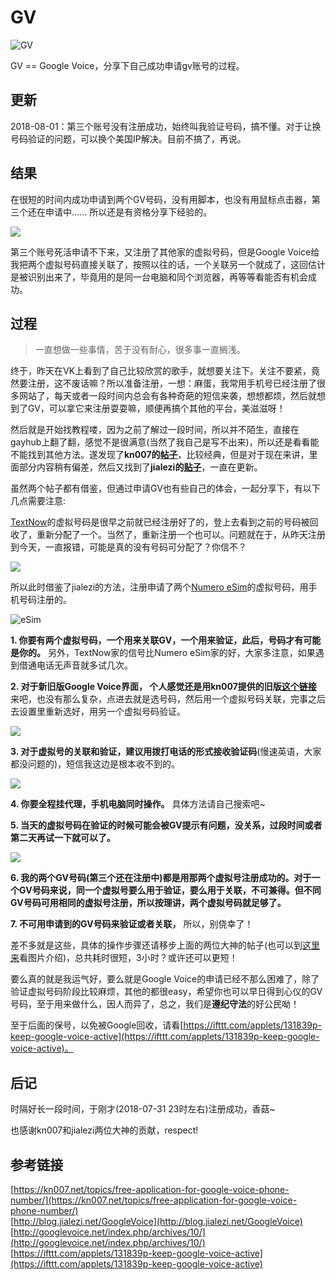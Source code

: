 # GV

![GV](https://github.com/i0Ek3/GV/blob/master/image/google-voice.png?1533095093384)

GV == Google Voice，分享下自己成功申请gv账号的过程。

## 更新

2018-08-01：第三个账号没有注册成功，始终叫我验证号码，搞不懂。对于让换号码验证的问题，可以换个美国IP解决。目前不搞了，再说。


## 结果

在很短的时间内成功申请到两个GV号码，没有用脚本，也没有用鼠标点击器，第三个还在申请中...... 所以还是有资格分享下经验的。

![](https://github.com/i0Ek3/GV/blob/master/image/%E6%88%90%E5%8A%9F.png?1533095150323)

第三个账号死活申请不下来，又注册了其他家的虚拟号码，但是Google Voice给我把两个虚拟号码直接关联了，按照以往的话，一个关联另一个就成了，这回估计是被识别出来了，毕竟用的是同一台电脑和同个浏览器，再等等看能否有机会成功。

## 过程

> 一直想做一些事情，苦于没有耐心，很多事一直搁浅。

终于，昨天在VK上看到了自己比较欣赏的歌手，就想要关注下。关注不要紧，竟然要注册，这不废话嘛？所以准备注册，一想：麻蛋，我常用手机号已经注册了很多网站了，每天或者一段时间内总会有各种奇葩的短信来袭，想想都烦，然后就想到了GV，可以拿它来注册耍耍嘛，顺便再搞个其他的平台，美滋滋呀！

然后就是开始找教程喽，因为之前了解过一段时间，所以并不陌生，直接在gayhub上翻了翻，感觉不是很满意(当然了我自己是写不出来)，所以还是看看能不能找到其他方法。遂发现了**kn007的[帖子](https://kn007.net/topics/free-application-for-google-voice-phone-number/)**，比较经典，但是对于现在来讲，里面部分内容稍有偏差，然后又找到了**jialezi的[贴子](http://blog.jialezi.net/Google)**，一直在更新。

虽然两个帖子都有借鉴，但通过申请GV也有些自己的体会，一起分享下，有以下几点需要注意:

[TextNow](https://www.textnow.com/)的虚拟号码是很早之前就已经注册好了的，登上去看到之前的号码被回收了，重新分配了一个。当然了，重新注册一个也可以。问题就在于，从昨天注册到今天，一直报错，可能是真的没有号码可分配了？你信不？

![](https://github.com/i0Ek3/GV/blob/master/image/error.png?1533095197817)

所以此时借鉴了jialezi的方法，注册申请了两个[Numero eSim](https://www.numero.global/)的虚拟号码，用手机号码注册的。

![eSim](https://github.com/i0Ek3/GV/blob/master/image/esim.png?1533095227879)

**1. 你要有两个虚拟号码，一个用来关联GV，一个用来验证，此后，号码才有可能是你的。** 另外，TextNow家的信号比Numero eSim家的好，大家多注意，如果遇到借通电话无声音就多试几次。

**2. 对于新旧版Google Voice界面， 个人感觉还是用kn007提供的旧版[这个链接](https://www.google.com/voice/b/0#history)** 来吧，也没有那么复杂，点进去就是选号码，然后用一个虚拟号码关联，完事之后去设置里重新选好，用另一个虚拟号码验证。

![](https://github.com/i0Ek3/GV/blob/master/image/oldGV.png?1533095304338)

**3. 对于虚拟号的关联和验证，建议用拨打电话的形式接收验证码**(慢速英语，大家都没问题的)，短信我这边是根本收不到的。

![](https://github.com/i0Ek3/GV/blob/master/image/%E5%85%B3%E8%81%94.png?1533095425321)

**4. 你要全程挂代理，手机电脑同时操作。** 具体方法请自己搜索吧~

**5. 当天的虚拟号码在验证的时候可能会被GV提示有问题，没关系，过段时间或者第二天再试一下就可以了。**

![](https://github.com/i0Ek3/GV/blob/master/image/%E9%AA%8C%E8%AF%81error.png?1533095352131)

**6. 我的两个GV号码(第三个还在注册中)都是用那两个虚拟号注册成功的。对于一个GV号码来说，同一个虚拟号要么用于验证，要么用于关联，不可兼得。但不同GV号码可用相同的虚拟号注册，所以按理讲，两个虚拟号码就足够了。**

**7. 不可用申请到的GV号码来验证或者关联，** 所以，别侥幸了！

差不多就是这些，具体的操作步骤还请移步上面的两位大神的帖子(也可以到[这里来](https://github.com/i0Ek3/GV/tree/master/image?1533095469037)看图片介绍)，总共耗时很短，3小时？或许还可以更短！

要么真的就是我运气好，要么就是Google Voice的申请已经不那么困难了，除了验证虚拟号码阶段比较麻烦，其他的都很easy，希望你也可以早日得到心仪的GV号码，至于用来做什么，因人而异了，总之，我们是**遵纪守法**的好公民呦！

至于后面的保号，以免被Google回收，请看[https://ifttt.com/applets/131839p-keep-google-voice-active](https://ifttt.com/applets/131839p-keep-google-voice-active)。


## 后记

时隔好长一段时间，于刚才(2018-07-31 23时左右)注册成功，香菇~

也感谢kn007和jialezi两位大神的贡献，respect!


## 参考链接

[https://kn007.net/topics/free-application-for-google-voice-phone-number/](https://kn007.net/topics/free-application-for-google-voice-phone-number/)<br>
[http://blog.jialezi.net/GoogleVoice](http://blog.jialezi.net/GoogleVoice)<br>
[http://googlevoice.net/index.php/archives/10/](http://googlevoice.net/index.php/archives/10/)<br>
[https://ifttt.com/applets/131839p-keep-google-voice-active](https://ifttt.com/applets/131839p-keep-google-voice-active)<br>


